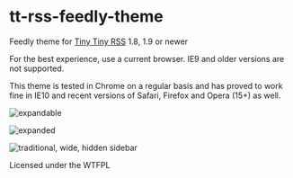 tt-rss-feedly-theme
===================

Feedly theme for [Tiny Tiny RSS](http://tt-rss.org/redmine/projects/tt-rss/wiki) 1.8, 1.9 or newer

For the best experience, use a current browser. IE9 and older versions are not supported.

This theme is tested in Chrome on a regular basis and has proved to work fine in IE10 and recent versions of Safari, Firefox and Opera (15+) as well.

![expandable](https://raw.github.com/levito/tt-rss-feedly-theme/master/feedly-screenshots/feedly-expandable.png)

![expanded](https://raw.github.com/levito/tt-rss-feedly-theme/master/feedly-screenshots/feedly-expanded.png)

![traditional, wide, hidden sidebar](https://raw.github.com/levito/tt-rss-feedly-theme/master/feedly-screenshots/feedly-traditional.png)

Licensed under the WTFPL
